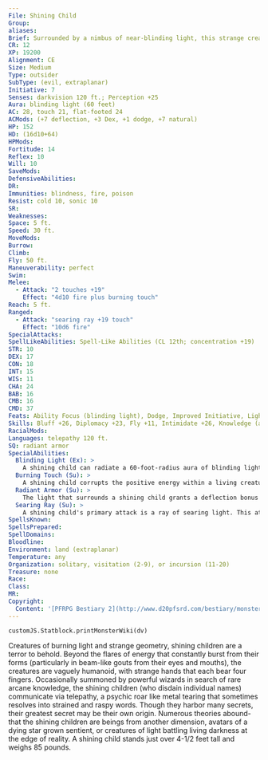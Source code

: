 ```yaml
---
File: Shining Child
Group: 
aliases: 
Brief: Surrounded by a nimbus of near-blinding light, this strange creature looks something like an emaciated child with clawed hands.
CR: 12
XP: 19200
Alignment: CE
Size: Medium
Type: outsider
SubType: (evil, extraplanar)
Initiative: 7
Senses: darkvision 120 ft.; Perception +25
Aura: blinding light (60 feet)
AC: 28, touch 21, flat-footed 24
ACMods: (+7 deflection, +3 Dex, +1 dodge, +7 natural)
HP: 152
HD: (16d10+64)
HPMods: 
Fortitude: 14
Reflex: 10
Will: 10
SaveMods: 
DefensiveAbilities: 
DR: 
Immunities: blindness, fire, poison
Resist: cold 10, sonic 10
SR: 
Weaknesses: 
Space: 5 ft.
Speed: 30 ft.
MoveMods: 
Burrow: 
Climb: 
Fly: 50 ft.
Maneuverability: perfect
Swim: 
Melee: 
  - Attack: "2 touches +19"
    Effect: "4d10 fire plus burning touch"
Reach: 5 ft.
Ranged: 
  - Attack: "searing ray +19 touch"
    Effect: "10d6 fire"
SpecialAttacks: 
SpellLikeAbilities: Spell-Like Abilities (CL 12th; concentration +19)   At Will-greater teleport (self plus 50 lbs. of objects only), light, major image (DC 20)   3/day-greater dispel magic, mirage arcana (DC 20), rainbow pattern (DC 22), spell turning, sunbeam, wall of force   1/day-scintillating pattern (DC 25), screen (DC 25), symbol of insanity (DC 25)
STR: 10
DEX: 17
CON: 18
INT: 15
WIS: 11
CHA: 24
BAB: 16
CMB: 16
CMD: 37
Feats: Ability Focus (blinding light), Dodge, Improved Initiative, Lightning Reflexes, Mobility, Skill Focus (Perception), Spring Attack, Weapon Finesse
Skills: Bluff +26, Diplomacy +23, Fly +11, Intimidate +26, Knowledge (arcana) +21, Knowledge (planes) +21, Perception +25, Spellcraft +21, Use Magic Device +26
RacialMods: 
Languages: telepathy 120 ft.
SQ: radiant armor
SpecialAbilities:
  Blinding Light (Ex): >
    A shining child can radiate a 60-foot-radius aura of blinding light as a free action. Creatures within the affected area must succeed on a DC 25 Fortitude save or be permanently blinded. A creature that successfully saves cannot be affected again by the same shining child's aura for 24 hours. The save is Constitution-based.
  Burning Touch (Su): >
    A shining child corrupts the positive energy within a living creature into an unnatural burning light. For the next 5 rounds after a successful touch attack by a shining child, the target takes 2d6 points of fire damage. The burning light can be "extinguished" by casting darkness or deeper darkness on the target, or by entering an area of natural darkness (not counting the light from the burning target).
  Radiant Armor (Su): >
    The light that surrounds a shining child grants a deflection bonus to its AC equal to its Charisma bonus. The bonus is negated as long as the shining child is in the area of effect of a spell with the darkness descriptor that is at least 3rd level.
  Searing Ray (Su): >
    A shining child's primary attack is a ray of searing light. This attack has a range of 120 feet. The ray deals double damage to undead creatures.
SpellsKnown: 
SpellsPrepared: 
SpellDomains: 
Bloodline: 
Environment: land (extraplanar)
Temperature: any
Organization: solitary, visitation (2-9), or incursion (11-20)
Treasure: none
Race: 
Class: 
MR: 
Copyright:
  Content: '[PFRPG Bestiary 2](http://www.d20pfsrd.com/bestiary/monster-listings/outsiders/shining-child)'
---
```

```dataviewjs
customJS.Statblock.printMonsterWiki(dv)
```
Creatures of burning light and strange geometry, shining children are a terror to behold. Beyond the flares of energy that constantly burst from their forms (particularly in beam-like gouts from their eyes and mouths), the creatures are vaguely humanoid, with strange hands that each bear four fingers. Occasionally summoned by powerful wizards in search of rare arcane knowledge, the shining children (who disdain individual names) communicate via telepathy, a psychic roar like metal tearing that sometimes resolves into strained and raspy words.  Though they harbor many secrets, their greatest secret may be their own origin. Numerous theories abound-that the shining children are beings from another dimension, avatars of a dying star grown sentient, or creatures of light battling living darkness at the edge of reality. A shining child stands just over 4-1/2 feet tall and weighs 85 pounds.
